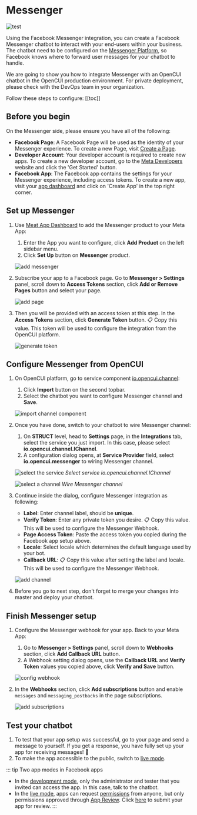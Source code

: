 # Messenger
![test](/images/channelConfig/messenger/test.png)

Using the Facebook Messenger integration, you can create a Facebook Messenger chatbot to interact with your end-users within your business. The chatbot need to be configured on the [Messenger Platform](https://developers.facebook.com/docs/messenger-platform/introduction), so Facebook knows where to forward user messages for your chatbot to handle.

We are going to show you how to integrate Messenger with an OpenCUI chatbot in the OpenCUI production environment. For private deployment, please check with the DevOps team in your organization.

Follow these steps to configure:
[[toc]]

## Before you begin
On the Messenger side, please ensure you have all of the following:
- **Facebook Page**: A Facebook Page will be used as the identity of your Messenger experience. To create a new Page, visit [Create a Page](https://www.facebook.com/pages/create).
- **Developer Account**: Your developer account is required to create new apps. To create a new developer account, go to the [Meta Developers](https://developers.facebook.com/) website and click the 'Get Started' button.
- **Facebook App**: The Facebook app contains the settings for your Messenger experience, including access tokens. To create a new app, visit your [app dashboard](https://developers.facebook.com/apps) and click on 'Create App' in the top right corner.

## Set up Messenger
1. Use [Meat App Dashboard](https://developers.facebook.com/apps) to add the Messenger product to your Meta App: 
   1. Enter the App you want to configure, click **Add Product** on the left sidebar menu. 
   2. Click **Set Up** button on **Messenger** product.

   ![add messenger](/images/channelConfig/messenger/add-messenger.png)

2. Subscribe your app to a Facebook page. Go to **Messenger > Settings** panel, scroll down to **Access Tokens** section, click **Add or Remove Pages** button and select your page.

   ![add page](/images/channelConfig/messenger/add-page.png)

3. Then you will be provided with an access token at this step. In the **Access Tokens** section, click **Generate Token** button. :clipboard: Copy this value. This token will be used to configure the integration from the OpenCUI platform.

   ![generate token](/images/channelConfig/messenger/generate-token.png)

## Configure Messenger from OpenCUI
1. On OpenCUI platform, go to service component [io.opencui.channel](https://build.opencui.io/org/io.opencui/agent/channel/struct/service_schema): 
   1. Click **Import** button on the second topbar.
   2. Select the chatbot you want to configure Messenger channel and **Save**.

   ![import channel component](/images/channelConfig/overview/import-channel.png)

2. Once you have done, switch to your chatbot to wire Messenger channel:
   1. On **STRUCT** level, head to **Settings** page, in the **Integrations** tab, select the service you just import. In this case, please select **io.opencui.channel.IChannel**.
   2. A configuration dialog opens, at **Service Provider** field, select **io.opencui.messenger** to wiring Messenger channel.

   ![select the service](/images/channelConfig/overview/select-service.png)
   *Select service io.opencui.channel.IChannel*

   ![select a channel](/images/channelConfig/overview/select-channel.png)
   *Wire Messenger channel*

3. Continue inside the dialog, configure Messenger integration as following: 
   - **Label**: Enter channel label, should be **unique**.
   - **Verify Token**: Enter any private token you desire. :clipboard: Copy this value. This will be used to configure the Messenger Webhook. 
   - **Page Access Token**: Paste the access token you copied during the Facebook app setup above.
   - **Locale**: Select locale which determines the default language used by your bot.
   - **Callback URL**: :clipboard: Copy this value after setting the label and locale. This will be used to configure the Messenger Webhook. 

   ![add channel](/images/channelConfig/messenger/add-channel.png)

4. Before you go to next step, don't forget to merge your changes into master and deploy your chatbot.

## Finish Messenger setup
1. Configure the Messenger webhook for your app. Back to your Meta App:
   1. Go to **Messenger > Settings** panel, scroll down to **Webhooks** section, click **Add Callback URL** button. 
   2. A Webhook setting dialog opens, use the **Callback URL** and **Verify Token** values you copied above, click **Verify and Save** button. 

   ![config webhook](/images/channelConfig/messenger/config-webhook.png)

2. In the **Webhooks** section, click **Add subscriptions** button and enable `messages` and `messaging_postbacks` in the page subscriptions.

   ![add subscriptions](/images/channelConfig/messenger/add-subscriptions.png)

## Test your chatbot
1. To test that your app setup was successful, go to your page and send a message to yourself. If you get a response, you have fully set up your app for receiving messages! :tada:
2. To make the app accessible to the public, switch to [live mode](https://developers.facebook.com/docs/development/build-and-test/app-modes#live-mode).

::: tip Two app modes in Facebook apps
- In the [development mode](https://developers.facebook.com/docs/development/build-and-test/app-modes#development-mode), only the administrator and tester that you invited can access the app. In this case, talk to the chatbot.
- In the [live mode](https://developers.facebook.com/docs/development/build-and-test/app-modes#live-mode), apps can request [permissions](https://developers.facebook.com/docs/permissions/reference) from anyone, but only permissions approved through [App Review](https://developers.facebook.com/docs/app-review). Click [here](https://developers.facebook.com/docs/messenger-platform/app-review/) to submit your app for review.
:::